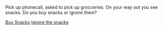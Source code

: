 Pick up phonecall, asked to pick up grocceries. On your way out you see snacks. Do you buy snacks or ignore them?

[Buy Snacks](snacks.md)
[Ignore the snacks](nosnacks.md)